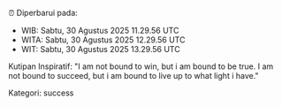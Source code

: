 ⏰ Diperbarui pada:
- WIB: Sabtu, 30 Agustus 2025 11.29.56 UTC
- WITA: Sabtu, 30 Agustus 2025 12.29.56 UTC
- WIT: Sabtu, 30 Agustus 2025 13.29.56 UTC

Kutipan Inspiratif:
"I am not bound to win, but i am bound to be true. I am not bound to succeed, but i am bound to live up to what light i have."


Kategori: success

